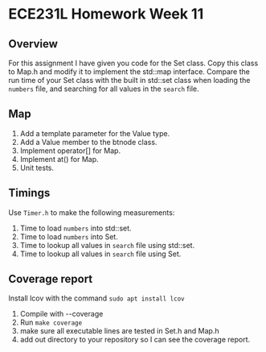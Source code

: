 # ECE231L Homework Week 11

## Overview

For this assignment I have given you code for the Set class. Copy this class to Map.h and modify it
to implement the std::map interface. Compare the run time of your Set class with the built in
std::set class when loading the `numbers` file, and searching for all values in the `search` file.

## Map

  1. Add a template parameter for the Value type.
  1. Add a Value member to the btnode class.
  1. Implement operator[] for Map.
  1. Implement at() for Map.
  1. Unit tests.
    
## Timings

Use `Timer.h` to make the following measurements:

  1. Time to load `numbers` into std::set.
  1. Time to load `numbers` into Set.
  1. Time to lookup all values in `search` file using std::set.
  1. Time to lookup all values in `search` file using Set.
    
## Coverage report

Install lcov with the command `sudo apt install lcov`

  1. Compile with --coverage
  1. Run `make coverage`
  1. make sure all executable lines are tested in Set.h and Map.h
  1. add out directory to your repository so I can see the coverage report.
    
